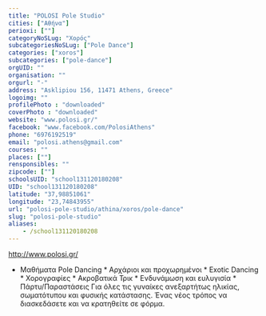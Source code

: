 ```yaml
---
title: "POLOSI Pole Studio"
cities: ["Αθήνα"]
perioxi: [""]
categoryNoSLug: "Χορός"
subcategoriesNoSLug: ["Pole Dance"]
categories: ["xoros"]
subcategories: ["pole-dance"]
orgUID: ""
organisation: ""
orgurl: "-"
address: "Asklipiou 156, 11471 Athens, Greece"
logoimg: ""
profilePhoto : "downloaded"
coverPhoto : "downloaded"
website: "www.polosi.gr/"
facebook: "www.facebook.com/PolosiAthens"
phone: "6976192519"
email: "polosi.athens@gmail.com"
courses: ""
places: [""]
rensponsibles: ""
zipcode: [""]
schoolsUID: "school131120180208"
UID: "school131120180208"
latitude: "37,98851061"
longitude: "23,74843955"
url: "polosi-pole-studio/athina/xoros/pole-dance"
slug: "polosi-pole-studio"
aliases:
    - /school131120180208
---
```



http://www.polosi.gr/

* Μαθήματα Pole Dancing * Αρχάριοι και προχωρημένοι * Exotic Dancing * Χορογραφίες * Ακροβατικά Τρικ * Ενδυνάμωση και ευλυγισία * Πάρτυ/Παραστάσεις Για όλες τις γυναίκες ανεξαρτήτως ηλικίας, σωματότυπου και φυσικής κατάστασης. Ένας νέος τρόπος να διασκεδάσετε και να κρατηθείτε σε φόρμα.